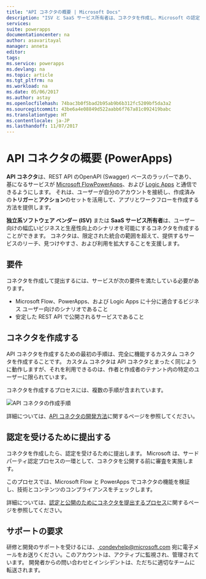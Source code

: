 ```yaml
---
title: "API コネクタの概要 | Microsoft Docs"
description: "ISV と SaaS サービス所有者は、コネクタを作成し、Microsoft の認定を受けることができます。"
services: 
suite: powerapps
documentationcenter: na
author: asavaritayal
manager: anneta
editor: 
tags: 
ms.service: powerapps
ms.devlang: na
ms.topic: article
ms.tgt_pltfrm: na
ms.workload: na
ms.date: 05/06/2017
ms.author: astay
ms.openlocfilehash: 74bac3b0f5bad2b95ab9b6b312fc5209bf5da3a2
ms.sourcegitcommit: 43be6a4e08849d522aabb6f767a81c092419babc
ms.translationtype: HT
ms.contentlocale: ja-JP
ms.lasthandoff: 11/07/2017
---
```

# <a name="api-connector-overview-powerapps"></a>API コネクタの概要 (PowerApps)
**API コネクタ**は、REST API のOpenAPI (Swagger) ベースのラッパーであり、基になるサービスが [Microsoft Flow](https://flow.microsoft.com)[PowerApps](https://powerapps.microsoft.com)、および [Logic Apps](https://docs.microsoft.com/azure/logic-apps/) と通信できるようにします。 それは、ユーザーが自分のアカウントを接続し、作成済みの**トリガー**と**アクション**のセットを活用して、アプリとワークフローを作成する方法を提供します。

**独立系ソフトウェア ベンダー (ISV)** または **SaaS サービス所有者**は、ユーザー向けの幅広いビジネスと生産性向上のシナリオを可能にするコネクタを作成することができます。 コネクタは、限定された統合の範囲を超えて、提供するサービスのリーチ、見つけやすさ、および利用を拡大することを支援します。

## <a name="requirements"></a>要件
コネクタを作成して提出するには、サービスが次の要件を満たしている必要があります。

* Microsoft Flow、PowerApps、および Logic Apps に十分に適合するビジネス ユーザー向けのシナリオであること
* 安定した REST API で公開されるサービスであること

## <a name="build-your-connector"></a>コネクタを作成する
API コネクタを作成するための最初の手順は、完全に機能するカスタム コネクタを作成することです。 カスタム コネクタは API コネクタとまったく同じように動作しますが、それを利用できるのは、作者と作成者のテナント内の特定のユーザーに限られています。

コネクタを作成するプロセスには、複数の手順が含まれています。

![API コネクタの作成手順](./media/api-connectors-overview/authoring-steps.png)

詳細については、[API コネクタの開発方法](api-connector-dev.md)に関するページを参照してください。

## <a name="submit-for-certification"></a>認定を受けるために提出する
コネクタを作成したら、認定を受けるために提出します。 Microsoft は、サード パーティ認定プロセスの一環として、コネクタを公開する前に審査を実施します。

このプロセスでは、Microsoft Flow と PowerApps でコネクタの機能を検証し、技術とコンテンツのコンプライアンスをチェックします。

詳細については、[認定と公開のためにコネクタを提出するプロセス](api-connector-submission.md)に関するページを参照してください。

## <a name="get-support"></a>サポートの要求
研修と開発のサポートを受けるには、[ condevhelp@microsoft.com](mailto:condevhelp@microsoft.com) 宛に電子メールをお送りください。このアカウントは、アクティブに監視され、管理されています。 開発者からの問い合わせとインシデントは、ただちに適切なチームに転送されます。

